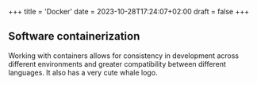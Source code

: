 +++
title = 'Docker'
date = 2023-10-28T17:24:07+02:00
draft = false
+++
## Software containerization

Working with containers allows for consistency in development across different environments and greater compatibility between different languages. It also has a very cute whale logo.